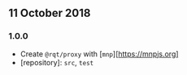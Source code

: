 ## 11 October 2018

### 1.0.0

- Create `@rqt/proxy` with [`mnp`][https://mnpjs.org]
- [repository]: `src`, `test`
